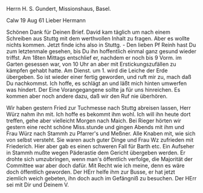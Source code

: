 Herrn H. S. Gundert, Missionshaus, Basel.

 Calw 19 Aug 61
Lieber Hermann

Schönen Dank für Deinen Brief. David kam täglich um nach einem Schreiben aus Stuttg mit dem werthvollen Inhalt zu fragen. Aber es wollte nichts kommen. Jetzt finde ichs also in Stuttg. - Den lieben Pf Reinh hast Du zum letztenmale gesehen, bis Du ihn hoffentlich einmal ganz gesund wieder triffst. Am 18ten Mittags entschlief er, nachdem er noch bis 9 Vorm. im Garten gesessen war, von 10 Uhr an aber mit Erstickungszufällen zu kämpfen gehabt hatte. Am Dienst. um 1. wird die Leiche der Erde übergeben. So ist wieder einer fertig geworden, und ruft mir zu, mach daß Du nachkommst. Ich hoffe, es schlägt an und läßt mich hinten umwerfen was hindert. Der Eine Vorangegangene sollte ja für uns hinreichen. Es kommen aber noch andere dazu, daß wir den Ruf nie überhören.

Wir haben gestern Fried zur Tuchmesse nach Stuttg abreisen lassen, Herr Würz nahm ihn mit. Ich hoffe es bekommt ihm wohl. Ich will ihn heute dort treffen, gehe aber vielleicht Morgen nach Maich. Bei Rieger hörten wir gestern eine recht schöne Miss.stunde und gingen Abends mit ihm und Frau Würz nach Stammh zu Pfarrer's und Meßner. Alle Knaben mit, wie sich von selbst versteht. Sie waren auch guter Dinge und Frau Wz zufrieden mit Friederich. 
Hier aber gab es einen schweren Fall für Barth etc. Ein Aufseher in Stammh mußte wegen Päderastie dem Gericht übergeben werden. Er drohte sich umzubringen, wenn man's öffentlich verfolge, die Majorität der Committee war aber doch dafür. Mit Recht wie ich meine, denn es wäre doch öffentlich geworden. Der HErr helfe ihm zur Busse, er hat jetzt ziemlich weich gebeten, ihn doch auch im Gefängniß zu besuchen. Der HErr sei mit Dir und  Deinem V.

